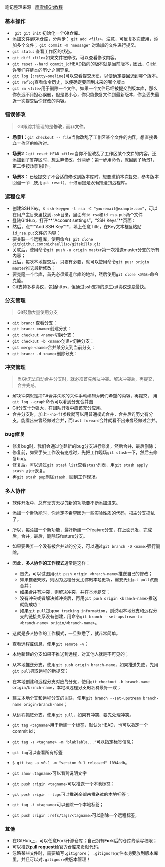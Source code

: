 
笔记整理来源：[廖雪峰Git教程](https://www.liaoxuefeng.com/wiki/0013739516305929606dd18361248578c67b8067c8c017b000)

### 基本操作
- ` git git init` 初始化一个Git仓库。
- 添加文件到Git仓库，分两步：
   `git add <file>`，注意，可反复多次使用，添加多个文件；
   `git commit -m "message"` 对添加的文件进行提交。
- `git status` 查看工作区的状态。
- `git diff <file>`如果文件被修改，可以查看修改内容。
- `git reset --hard commit_id`HEAD指向的版本就是当前版本，因此，Git允许我们在版本的历史之间穿梭。
- `git log [pretty=oneline]`可以查看提交历史，以便确定要回退到哪个版本。
- `git reflog`查看命令历史，以便确定要回到未来的哪个版本
- `git rm <file>`用于删除一个文件。如果一个文件已经被提交到版本库，那么你永远不用担心误删，但是要小心，你只能恢复文件到最新版本，你会丢失最近一次提交后你修改的内容。

### 错误修改
>Git跟踪并管理的是**修改**，而非**文件**。

- **场景1：**`git checkout -- file`当你改乱了工作区某个文件的内容，想直接丢弃工作区的修改时。

- **场景2：**`git reset HEAD <file>`当你不但改乱了工作区某个文件的内容，还添加到了暂存区时，想丢弃修改，分两步：第一步用命令，就回到了场景1，第二步按场景1操作。

- **场景3：** 已经提交了不合适的修改到版本库时，想要撤销本次提交，参考版本回退一节（使用`git reset`），不过前提是没有推送到远程库。

### 远程仓库

- 创建SSH Key。`$ ssh-keygen -t rsa -C "youremail@example.com"`，可以在用户主目录里找到`.ssh`目录，里面有`id_rsa`和`id_rsa.pub`两个文件
- 登陆GitHub，打开**“Account settings”**，**“SSH Keys”**页面：
- 然后，点**“Add SSH Key”**，填上任意Title，在Key文本框里粘贴`id_rsa.pub`文件的内容：
- 要关联一个远程库，使用命令`$ git clone git@github.com:michaelliao/gitskills.git`
- 关联后，使用命令`git push -u origin master`第一次推送master分支的所有内容；
- 此后，每次本地提交后，只要有必要，就可以使用命令`git push origin master`推送最新修改；
- 要克隆一个仓库，首先必须知道仓库的地址，然后使用`git clone <地址>`命令克隆。
- Git支持多种协议，包括https，但通过ssh支持的原生git协议速度最快。


### 分支管理
>Git鼓励大量使用分支

- `git branch` 查看分支：
- `git branch <name>`创建分支：
- `git checkout <name>`切换分支：
- `git checkout -b <name>`创建+切换分支：
- `git merge <name>`合并某分支到当前分支：
- `git branch -d <name>`删除分支：


### 冲突管理

>当Git无法自动合并分支时，就必须首先解决冲突。解决冲突后，再提交，合并完成。

- 解决冲突就是把Git合并失败的文件手动编辑为我们希望的内容，再提交。
用`git log --graph`命令可以看到分支合并图
- Git分支十分强大，在团队开发中应该充分应用。
- 合并分支时，加上`--no-ff`参数就可以用普通模式合并，合并后的历史有分支，能看出来曾经做过合并，而`fast forward`合并就看不出来曾经做过合并。

### bug修复
- 修复bug时，我们会通过创建新的bug分支进行修复，然后合并，最后删除；
- 修复前，如果手头工作没有完成时，先把工作现场`git stash`一下，然后去修复bug。
- 修复后。可以通过`git stash list`查看`stash`列表，用`git stash apply stash @{0}`恢复。
-  再`git stash pop`删除`stash`，回到工作现场。

### 多人协作
- 软件开发中，总有无穷无尽的新的功能要不断添加进来。
- 添加一个新功能时，你肯定不希望因为一些实验性质的代码，把主分支搞乱了。
- 所以，每添加一个新功能，最好新建一个feature分支，在上面开发，完成后，合并，最后，删除该feature分支。
- 如果要丢弃一个没有被合并过的分支，可以通过`git branch -D <name>`强行删除。
- 因此，**多人协作的工作模式**通常是这样：
	- 首先，可以试图用`git push origin <branch-name>`推送自己的修改；
	- 如果推送失败，则因为远程分支比你的本地更新，需要先用`git pull`试图合并；
	- 如果合并有冲突，则解决冲突，并在本地提交；
	- 没有冲突或者解决掉冲突后，再用`git push origin <branch-name>`推送就能成功！
	- 如果`git pull`提示`no tracking information`，则说明本地分支和远程分支的链接关系没有创建，用命令`git branch --set-upstream-to <branch-name> origin/<branch-name>`。
- 这就是多人协作的工作模式，一旦熟悉了，就非常简单。

- 查看远程库信息，使用`git remote -v`；
- 本地新建的分支如果不推送到远程，对其他人就是不可见的；
- 从本地推送分支，使用`git push origin branch-name`，如果推送失败，先用`git pull`抓取远程的新提交；
- 在本地创建和远程分支对应的分支，使用`git checkout -b branch-name origin/branch-name`，本地和远程分支的名称最好一致；
- 建立本地分支和远程分支的关联，使用`git branch --set-upstream branch-name origin/branch-name`；
- 从远程抓取分支，使用`git pull`，如果有冲突，要先处理冲突。
- `git tag <tagname>`用于新建一个标签，默认为HEAD，也可以指定一个commit id；
- `git tag -a <tagname> -m "blablabla..."`可以指定标签信息；
- `git tag`可以查看所有标签
- `$ git tag -a v0.1 -m "version 0.1 released" 1094adb`。
- `git show <tagname>`可以看到说明文字
- `git push origin <tagname>`可以推送一个本地标签；
- `git push origin --tags`可以推送全部未推送过的本地标签；
- `git tag -d <tagname>`可以删除一个本地标签；
- `git push origin :refs/tags/<tagname>`可以删除一个远程标签。

### 其他
- 在GitHub上，可以任意Fork开源仓库；自己拥有**Fork**后的仓库的读写权限；
- 可以推送**pull request**给官方仓库来贡献代码。
- 忽略某些文件时，需要编写`.gitignore`；` .gitignore`文件本身要放到版本库里，并且可以对`.gitignore`做版本管理！
